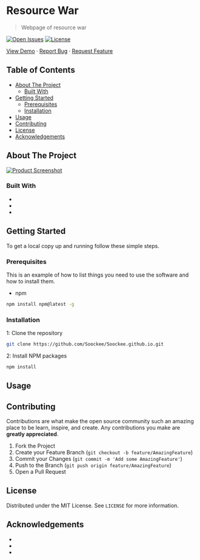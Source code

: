 # Resource War <!-- omit in toc -->

> Webpage of resource war

[![Open Issues](https://badgen.net/github/open-issues/Soockee/Soockee.github.io)](https://github.com/Soockee/Soockee.github.io/issues)
[![License](https://badgen.net/github/license/Soockee/Soockee.github.io)](LICENSE)

[View Demo](https://resource-war.me) · [Report Bug](https://github.com/Soockee/Soockee.github.io/issues) · [Request Feature](https://github.com/Soockee/Soockee.github.io/issues)

<!-- TABLE OF CONTENTS -->
## Table of Contents <!-- omit in toc -->

* [About The Project](#about-the-project)
  * [Built With](#built-with)
* [Getting Started](#getting-started)
  * [Prerequisites](#prerequisites)
  * [Installation](#installation)
* [Usage](#usage)
* [Contributing](#contributing)
* [License](#license)
* [Acknowledgements](#acknowledgements)

<!-- ABOUT THE PROJECT -->

## About The Project

[![Product Screenshot][product-screenshot]](https://example.com)

### Built With

- []()
- []()
- []()

<!-- GETTING STARTED -->

## Getting Started

To get a local copy up and running follow these simple steps.

### Prerequisites

This is an example of how to list things you need to use the software and how to install them.

- npm

```sh
npm install npm@latest -g
```

### Installation

1: Clone the repository

```sh
git clone https://github.com/Soockee/Soockee.github.io.git
```

2: Install NPM packages

```sh
npm install
```

<!-- USAGE EXAMPLES -->
## Usage

<!-- Use this space to show useful examples of how a project can be used. Additional screenshots, code examples and demos work well in this space. You may also link to more resources. -->

<!-- CONTRIBUTING -->
## Contributing

Contributions are what make the open source community such an amazing place to be learn, inspire, and create. Any contributions you make are **greatly appreciated**.

1. Fork the Project
2. Create your Feature Branch (`git checkout -b feature/AmazingFeature`)
3. Commit your Changes (`git commit -m 'Add some AmazingFeature'`)
4. Push to the Branch (`git push origin feature/AmazingFeature`)
5. Open a Pull Request

<!-- LICENSE -->
## License

Distributed under the MIT License. See `LICENSE` for more information.

<!-- ACKNOWLEDGEMENTS -->
## Acknowledgements

- []()
- []()
- []()

<!-- MARKDOWN LINKS & IMAGES -->
[product-screenshot]: images/screenshot.png
